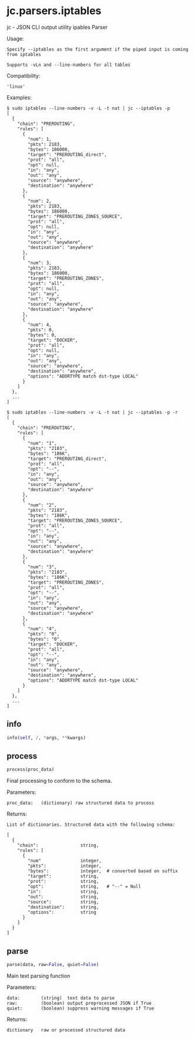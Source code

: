 # jc.parsers.iptables
jc - JSON CLI output utility ipables Parser

Usage:

    Specify --iptables as the first argument if the piped input is coming from iptables

    Supports -vLn and --line-numbers for all tables

Compatibility:

    'linux'

Examples:

    $ sudo iptables --line-numbers -v -L -t nat | jc --iptables -p
    [
      {
        "chain": "PREROUTING",
        "rules": [
          {
            "num": 1,
            "pkts": 2183,
            "bytes": 186000,
            "target": "PREROUTING_direct",
            "prot": "all",
            "opt": null,
            "in": "any",
            "out": "any",
            "source": "anywhere",
            "destination": "anywhere"
          },
          {
            "num": 2,
            "pkts": 2183,
            "bytes": 186000,
            "target": "PREROUTING_ZONES_SOURCE",
            "prot": "all",
            "opt": null,
            "in": "any",
            "out": "any",
            "source": "anywhere",
            "destination": "anywhere"
          },
          {
            "num": 3,
            "pkts": 2183,
            "bytes": 186000,
            "target": "PREROUTING_ZONES",
            "prot": "all",
            "opt": null,
            "in": "any",
            "out": "any",
            "source": "anywhere",
            "destination": "anywhere"
          },
          {
            "num": 4,
            "pkts": 0,
            "bytes": 0,
            "target": "DOCKER",
            "prot": "all",
            "opt": null,
            "in": "any",
            "out": "any",
            "source": "anywhere",
            "destination": "anywhere",
            "options": "ADDRTYPE match dst-type LOCAL"
          }
        ]
      },
      ...
    ]

    $ sudo iptables --line-numbers -v -L -t nat | jc --iptables -p -r
    [
      {
        "chain": "PREROUTING",
        "rules": [
          {
            "num": "1",
            "pkts": "2183",
            "bytes": "186K",
            "target": "PREROUTING_direct",
            "prot": "all",
            "opt": "--",
            "in": "any",
            "out": "any",
            "source": "anywhere",
            "destination": "anywhere"
          },
          {
            "num": "2",
            "pkts": "2183",
            "bytes": "186K",
            "target": "PREROUTING_ZONES_SOURCE",
            "prot": "all",
            "opt": "--",
            "in": "any",
            "out": "any",
            "source": "anywhere",
            "destination": "anywhere"
          },
          {
            "num": "3",
            "pkts": "2183",
            "bytes": "186K",
            "target": "PREROUTING_ZONES",
            "prot": "all",
            "opt": "--",
            "in": "any",
            "out": "any",
            "source": "anywhere",
            "destination": "anywhere"
          },
          {
            "num": "4",
            "pkts": "0",
            "bytes": "0",
            "target": "DOCKER",
            "prot": "all",
            "opt": "--",
            "in": "any",
            "out": "any",
            "source": "anywhere",
            "destination": "anywhere",
            "options": "ADDRTYPE match dst-type LOCAL"
          }
        ]
      },
      ...
    ]

## info
```python
info(self, /, *args, **kwargs)
```

## process
```python
process(proc_data)
```

Final processing to conform to the schema.

Parameters:

    proc_data:   (dictionary) raw structured data to process

Returns:

    List of dictionaries. Structured data with the following schema:

    [
      {
        "chain":                string,
        "rules": [
          {
            "num"               integer,
            "pkts":             integer,
            "bytes":            integer,  # converted based on suffix
            "target":           string,
            "prot":             string,
            "opt":              string,   # "--" = Null
            "in":               string,
            "out":              string,
            "source":           string,
            "destination":      string,
            "options":          string
          }
        ]
      }
    ]

## parse
```python
parse(data, raw=False, quiet=False)
```

Main text parsing function

Parameters:

    data:        (string)  text data to parse
    raw:         (boolean) output preprocessed JSON if True
    quiet:       (boolean) suppress warning messages if True

Returns:

    dictionary   raw or processed structured data

